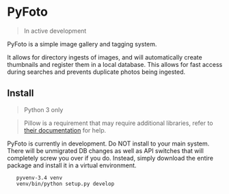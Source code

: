 # PyFoto

> In active development

PyFoto is a simple image gallery and tagging system.

It allows for directory ingests of images, and will automatically create thumbnails and register them in a local
database. This allows for fast access during searches and prevents duplicate photos being ingested.


## Install

> Python 3 only

> Pillow is a requirement that may require additional libraries,
> refer to [their documentation](http://pillow.readthedocs.org/en/3.0.x/installation.html) for help.

PyFoto is currently in development. Do NOT install to your main system. There will be unmigrated DB changes
as well as API switches that will completely screw you over if you do. Instead, simply download the entire package
and install it in a virtual environment.

```
   pyvenv-3.4 venv
   venv/bin/python setup.py develop
```



